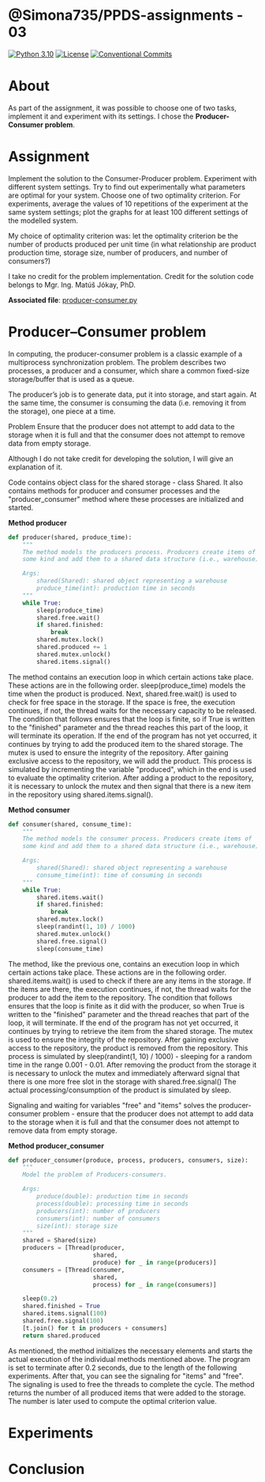 # @Simona735/PPDS-assignments - 03
[![Python 3.10](https://img.shields.io/badge/python-3.10-blue.svg)](https://www.python.org/downloads/release/python-3102/)
[![License](https://img.shields.io/npm/l/@tandil/diffparse?color=%23007ec6)](https://github.com/Simona735/PPDS-assignments/blob/main/LICENSE)
[![Conventional Commits](https://img.shields.io/badge/Conventional%20Commits-1.0.0-blue.svg)](https://conventionalcommits.org)

# About
As part of the assignment, it was possible to choose one of two tasks, implement it and experiment with its settings. I chose the **Producer-Consumer problem**.

# Assignment

Implement the solution to the Consumer-Producer problem. Experiment with different system settings. Try to find out experimentally what parameters are optimal for your system. Choose one of two optimality criterion. For experiments, average the values of 10 repetitions of the experiment at the same system settings; plot the graphs for at least 100 different settings of the modelled system.

My choice of optimality criterion was: let the optimality criterion be the number of products produced per unit time (in what relationship are product production time, storage size, number of producers, and number of consumers?)

I take no credit for the problem implementation. Credit for the solution code belongs to Mgr. Ing. Matúš Jókay, PhD.

**Associated file**: [producer-consumer.py](producer-consumer.py)

# Producer–Consumer problem

In computing, the producer-consumer problem is a classic example of a multiprocess synchronization problem. The problem describes two processes, a producer and a consumer, which share a common fixed-size storage/buffer that is used as a queue. 

The producer’s job is to generate data, put it into storage, and start again.
At the same time, the consumer is consuming the data (i.e. removing it from the storage), one piece at a time.

Problem 
Ensure that the producer does not attempt to add data to the storage when it is full and that the consumer does not attempt to remove data from empty storage.

Although I do not take credit for developing the solution, I will give an explanation of it.

Code contains object class for the shared storage - class Shared. It also contains methods for producer and consumer processes and the "producer_consumer" method where these processes are initialized and started.

**Method producer**
``` python
def producer(shared, produce_time):
    """
    The method models the producers process. Producers create items of
    some kind and add them to a shared data structure (i.e., warehouse).

    Args:
        shared(Shared): shared object representing a warehouse
        produce_time(int): production time in seconds
    """
    while True:
        sleep(produce_time)
        shared.free.wait()
        if shared.finished:
            break
        shared.mutex.lock()
        shared.produced += 1
        shared.mutex.unlock()
        shared.items.signal()
```
The method contains an execution loop in which certain actions take place. These actions are in the following order. sleep(produce_time) models the time when the product is produced. Next, shared.free.wait() is used to check for free space in the storage. If the space is free, the execution continues, if not, the thread waits for the necessary capacity to be released. 
The condition that follows ensures that the loop is finite, so if True is written to the "finished" parameter and the thread reaches this part of the loop, it will terminate its operation. 
If the end of the program has not yet occurred, it continues by trying to add the produced item to the shared storage. The mutex is used to ensure the integrity of the repository. After gaining exclusive access to the repository, we will add the product. This process is simulated by incrementing the variable "produced", which in the end is used to evaluate the optimality criterion.
After adding a product to the repository, it is necessary to unlock the mutex and then signal that there is a new item in the repository using shared.items.signal().

**Method consumer**
``` python
def consumer(shared, consume_time):
    """
    The method models the consumer process. Producers create items of
    some kind and add them to a shared data structure (i.e., warehouse).

    Args:
        shared(Shared): shared object representing a warehouse
        consume_time(int): time of consuming in seconds
    """
    while True:
        shared.items.wait()
        if shared.finished:
            break
        shared.mutex.lock()
        sleep(randint(1, 10) / 1000)
        shared.mutex.unlock()
        shared.free.signal()
        sleep(consume_time)
```
The method, like the previous one, contains an execution loop in which certain actions take place. These actions are in the following order. shared.items.wait() is used to check if there are any items in the storage. If the items are there, the execution continues, if not, the thread waits for the producer to add the item to the repository. 
The condition that follows ensures that the loop is finite as it did with the producer, so when True is written to the "finished" parameter and the thread reaches that part of the loop, it will terminate. If the end of the program has not yet occurred, it continues by trying to retrieve the item from the shared storage. 
The mutex is used to ensure the integrity of the repository. After gaining exclusive access to the repository, the product is removed from the repository. This process is simulated by sleep(randint(1, 10) / 1000) - sleeping for a random time in the range 0.001 - 0.01. After removing the product from the storage it is necessary to unlock the mutex and immediately afterward signal that there is one more free slot in the storage with shared.free.signal() 
The actual processing/consumption of the product is simulated by sleep. 

Signaling and waiting for variables "free" and "items" solves the producer-consumer problem - ensure that the producer does not attempt to add data to the storage when it is full and that the consumer does not attempt to remove data from empty storage.

**Method producer_consumer**
``` python
def producer_consumer(produce, process, producers, consumers, size):
    """
    Model the problem of Producers-consumers.

    Args:
        produce(double): production time in seconds
        process(double): processing time in seconds
        producers(int): number of producers
        consumers(int): number of consumers 
        size(int): storage size 
    """
    shared = Shared(size)
    producers = [Thread(producer,
                        shared,
                        produce) for _ in range(producers)]
    consumers = [Thread(consumer,
                        shared,
                        process) for _ in range(consumers)]

    sleep(0.2)
    shared.finished = True
    shared.items.signal(100)
    shared.free.signal(100)
    [t.join() for t in producers + consumers]
    return shared.produced
```
As mentioned, the method initializes the necessary elements and starts the actual execution of the individual methods mentioned above. The program is set to terminate after 0.2 seconds, due to the length of the following experiments. After that, you can see the signaling for "items" and "free". The signaling is used to free the threads to complete the cycle. The method returns the number of all produced items that were added to the storage. The number is later used to compute the optimal criterion value.

# Experiments


# Conclusion
